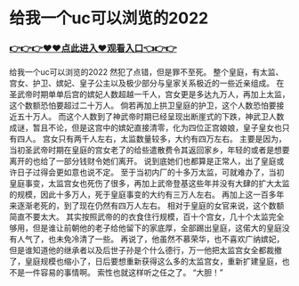 # 给我一个uc可以浏览的2022

### <a href="https://github.com/xinfue/dunp/issues/2">👉👉👉♥♥点此进入♥观看入口👈👉👉</a>

给我一个uc可以浏览的2022
然犯了点错，但是罪不至死。
    整个皇庭，有太监、宫女、护卫、嫔妃、皇子公主以及极少部分与皇家关系极近的一些近亲组成。
    在圣武帝时期单单后宫的嫔妃人数超越一千人，宫女更是多达九万人，再加上太监，这个数额恐怕要超过二十万人。
    倘若再加上拱卫皇庭的护卫，这个人数恐怕要接近五十万人。
    而这个人数到了神武帝时期已经呈现出断崖式的下跌，神武卫人数成谜，暂且不论，但是这宫中的嫔妃直接清零，化为四位正宫娘娘，皇子皇女也只有四人。
    宫女只有两千人左右，太监数量较多，大约有四万左右。
    主要是因为，当初圣武帝时期在皇庭的宫女老了的给些遣散费令其返回家乡，年轻的或者是想要离开的也给了一部分钱财令她们离开。
    说到底她们也都算是正常人，出了皇庭或许日子过得会更如意也说不定。
    至于当初内厂的十多万太监，可就难办了，当初皇庭事变，太监宫女也死伤了很多，再加上武帝登基这些年并没有大肆的扩大太监的规模，因此十多万人，死于皇庭事变的大约有三万人左右。
    再加上这一百多年来逐渐老死的，到了现在仍然有四万人左右。
    相对于皇庭的女官来说，这个数额简直不要太大。
    其实按照武帝的的衣食住行规模，百十个宫女，几十个太监完全够用，但是谁让前朝他的老子给他留下的家底厚，全部踢出皇庭，这偌大的皇庭没有人气了，也未免冷清了一些。
    再说了，他虽然不慕荣华，也不喜欢广纳嫔妃，但是谁知道他的继承者以及后世子孙是个什么德行，万一他把太监宫女全都裁撤了，皇庭规模也缩小了，日后要想重新获得这么多的太监宫女，重新扩建皇庭，也不是一件容易的事情啊。
    索性也就这样听之任之了。
    “大胆！”
